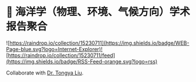 # 🌊 海洋学（物理、环境、气候方向）学术报告聚合
<!-- BLOG-POST-LIST:START -->
<!-- BLOG-POST-LIST:END -->

![https://raindrop.io/collection/15230711](https://img.shields.io/badge/WEB-Page-blue.svg?logo=Internet-Explorer)![https://raindrop.io/collection/15230711/feed](https://img.shields.io/badge/RSS-Feed-orange.svg?logo=rss)

Collaborate with [Dr. Tongya Liu](https://liutongya.github.io/).
